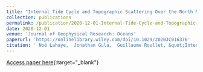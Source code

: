 ```yaml
---
title: "Internal Tide Cycle and Topographic Scattering Over the North Mid-Atlantic Ridge"
collection: publications
permalink: /publication/2020-12-01-Internal-Tide-Cycle-and-Topographic-Scattering-Over-the-North-Mid-Atlantic-Ridge
date: 2020-12-01
venue: 'Journal of Geophysical Research: Oceans'
paperurl: 'https://onlinelibrary.wiley.com/doi/10.1029/2020JC016376'
citation: ' Noé Lahaye,  Jonathan Gula,  Guillaume Roullet, &quot;Internal Tide Cycle and Topographic Scattering Over the North Mid-Atlantic Ridge.&quot; Journal of Geophysical Research: Oceans, 2020.'
---
```

[Access paper here](https://onlinelibrary.wiley.com/doi/10.1029/2020JC016376){:target="_blank"}
